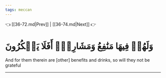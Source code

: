 ```yaml
---
tags: meccan
---
```


👈 [[36-72.md|Prev]] | [[36-74.md|Next]] 👉

# وَلَهُمۡ فِيهَا مَنَٰفِعُ وَمَشَارِبُۚ أَفَلَا يَشۡكُرُونَ

And for them therein are [other] benefits and drinks, so will they not be grateful

---


